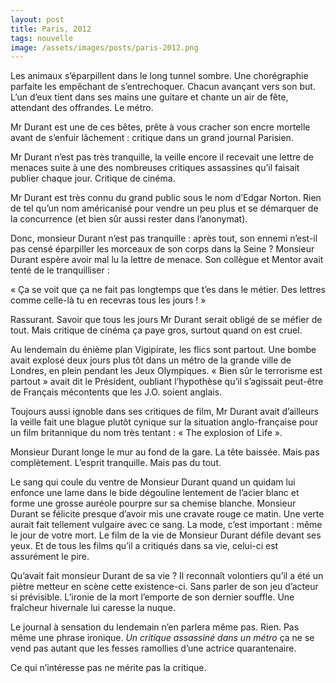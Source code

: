 ```yaml
---
layout: post
title: Paris, 2012
tags: nouvelle
image: /assets/images/posts/paris-2012.png
---
```




Les animaux s’éparpillent dans le long tunnel sombre. Une chorégraphie parfaite les empêchant de s’entrechoquer. Chacun avançant vers son but. L’un d’eux tient dans ses mains une guitare et chante un air de fête, attendant des offrandes. Le métro.

<!--more-->

Mr Durant est une de ces bêtes, prête à vous cracher son encre mortelle avant de s’enfuir lâchement : critique dans un grand journal Parisien.

Mr Durant n’est pas très tranquille, la veille encore il recevait une lettre de menaces suite à une des nombreuses critiques assassines qu’il faisait publier chaque jour. Critique de cinéma. 

Mr Durant est très connu du grand public sous le nom d’Edgar Norton. Rien de tel qu’un nom américanisé pour vendre un peu plus et se démarquer de la concurrence (et bien sûr aussi rester dans l’anonymat).

Donc, monsieur Durant n’est pas tranquille : après tout, son ennemi n’est-il pas censé éparpiller les morceaux de son corps dans la Seine ? Monsieur Durant espère avoir mal lu la lettre de menace. Son collègue et Mentor avait tenté de le tranquilliser :

« Ça se voit que ça ne fait pas longtemps que t’es dans le métier. Des lettres comme celle-là tu en recevras tous les jours ! »

Rassurant. Savoir que tous les jours Mr Durant serait obligé de se méfier de tout. Mais critique de cinéma ça paye gros, surtout quand on est cruel.

Au lendemain du énième plan Vigipirate, les flics sont partout. Une bombe avait explosé deux jours plus tôt dans un métro de la grande ville de Londres, en plein pendant les Jeux Olympiques. « Bien sûr le terrorisme est partout » avait dit le Président, oubliant l’hypothèse qu’il s’agissait peut-être de Français mécontents que les J.O. soient anglais.

Toujours aussi ignoble dans ses critiques de film, Mr Durant avait d’ailleurs la veille fait une blague plutôt cynique sur la situation anglo-française pour un film britannique du nom très tentant : « The explosion of Life ».

Monsieur Durant longe le mur au fond de la gare. La tête baissée. Mais pas complètement. L’esprit tranquille. Mais pas du tout.

Le sang qui coule du ventre de  Monsieur Durant quand un quidam lui enfonce une lame dans le bide dégouline lentement de l’acier blanc et forme une grosse auréole pourpre sur sa chemise blanche. Monsieur Durant se félicite presque d’avoir mis une cravate rouge ce matin. Une verte aurait fait tellement vulgaire avec ce sang. La mode, c’est important : même le jour de votre mort. Le film de la vie de Monsieur Durant défile devant ses yeux. Et de tous les films qu’il a critiqués dans sa vie, celui-ci est assurément le pire.

Qu’avait fait monsieur Durant de sa vie ? Il reconnaît volontiers qu’il a été un piètre metteur en scène cette existence-ci.  Sans parler de son jeu d’acteur si prévisible. L’ironie de la mort l’emporte de son dernier souffle. Une fraîcheur hivernale lui caresse la nuque.

Le journal à sensation du lendemain n’en parlera même pas. Rien. Pas même une phrase ironique. _Un critique assassiné dans un métro_ ça ne se vend pas autant que les fesses ramollies d’une actrice quarantenaire.

Ce qui n’intéresse pas ne mérite pas la critique.
